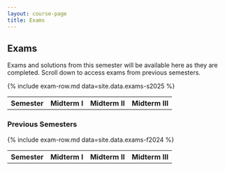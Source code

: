 ```yaml
---
layout: course-page
title: Exams
---
```


## Exams

Exams and solutions from this semester will be available here as they are completed. Scroll down to access exams from previous semesters.

<div class="x-scroll">
<table class="asst-table">
<tr><th>Semester</th><th>Midterm I</th><th>Midterm II</th><th>Midterm III</th></tr>
	{% include exam-row.md data=site.data.exams-s2025 %}
	</table>
</div>

### Previous Semesters

<div class="x-scroll">
<table class="asst-table">
<tr><th>Semester</th><th>Midterm I</th><th>Midterm II</th><th>Midterm III</th></tr>
	{% include exam-row.md data=site.data.exams-f2024 %}
</table>
</div>

